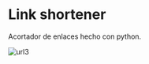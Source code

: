 # Link shortener

Acortador de enlaces hecho con python.

![url3](https://user-images.githubusercontent.com/75817113/131174070-7433a2dd-4332-4726-9582-4f132aaa9dd7.png)
